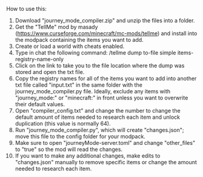 How to use this:

1) Download "journey_mode_compiler.zip" and unzip the files into a folder.
2) Get the "TellMe" mod by masady (https://www.curseforge.com/minecraft/mc-mods/tellme) and install into the modpack containing the items you want to add.
3) Create or load a world with cheats enabled.
4) Type in chat the following command:
/tellme dump to-file simple items-registry-name-only
5) Click on the link to take you to the file location where the dump was stored and open the txt file.
6) Copy the registry names for all of the items you want to add into another txt file called "input.txt" in the same folder with the journey_mode_compiler.py file. Ideally, exclude any items with "journey_mode:" or "minecraft:" in front unless you want to overwrite their default values.
7) Open "compiler_config.txt" and change the number to change the default amount of items needed to research each item and unlock duplication (this value is normally 64).
8) Run "journey_mode_compiler.py", which will create "changes.json"; move this file to the config folder for your modpack.
9) Make sure to open "journeyMode-server.toml" and change "other_files" to "true" so the mod will read the changes.
10) If you want to make any additional changes, make edits to "changes.json" manually to remove specific items or change the amount needed to research each item.
